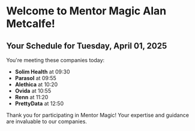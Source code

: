 # Welcome to Mentor Magic Alan Metcalfe!

## Your Schedule for Tuesday, April 01, 2025

You're meeting these companies today:

- **Solim Health** at 09:30
- **Parasol** at 09:55
- **Alethica** at 10:20
- **Ovida** at 10:55
- **Renn** at 11:20
- **PrettyData** at 12:50


Thank you for participating in Mentor Magic! Your expertise and guidance are invaluable to our companies.
